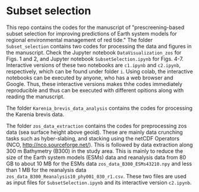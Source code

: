 # Subset selection 
This repo contains the codes for the manuscript of "prescreening-based subset selection for improving predictions of Earth system models for regional environmental management of red tide." The folder `Subset_selection` contains two codes for processing the data and figures in the manuscript. Check the Jupyter notebook `DataVisualization_zos` for Figs. 1 and 2, and Jupyter notebook `SubsetSelection.ipynb` for Figs. 4-7. Interactive versions of these two notebooks are `c1.ipynb` and `c2.ipynb`, respectively, which can be found under folder `i`. Using colab, the interactive notebooks can be executed by anyone, who has a web browser and Google. Thus, these interactive versions makes thhe codes immediately reproducible and thus can be executed with different opitions along with reading the manuscript. 

The folder `Karenia_brevis_data_analysis` contains the codes for processing the Karenia brevis data.

The folder `zos_data_extraction` contains the codes for preprocessing zos data (sea surface height above geoid). These are mainly data crunching tasks such as hyber-slabing, and stacking using the netCDF Operators (NCO, http://nco.sourceforge.net/). This is followed by data extraction along 300 m Bathymetry (B300) in the study area. This is mainly to reduce the size of the Earth system models (ESMs) data and reanalysis data from 80 GB to about 10 MB for the ESMs data `zos_data_B300_ESMs43210.npy` and less than 1 MB for the reanalysis data `zos_data_B300_Reanalysis10_phy001_030_r1.csv`. These two files are used as input files for `SubsetSelection.ipynb` and its interactive version `c2.ipynb`.

